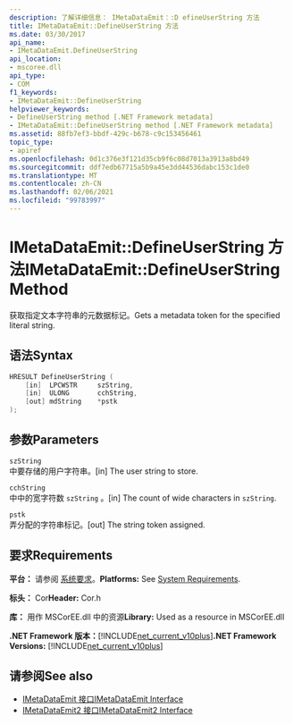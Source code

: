 ```yaml
---
description: 了解详细信息： IMetaDataEmit：:D efineUserString 方法
title: IMetaDataEmit::DefineUserString 方法
ms.date: 03/30/2017
api_name:
- IMetaDataEmit.DefineUserString
api_location:
- mscoree.dll
api_type:
- COM
f1_keywords:
- IMetaDataEmit::DefineUserString
helpviewer_keywords:
- DefineUserString method [.NET Framework metadata]
- IMetaDataEmit::DefineUserString method [.NET Framework metadata]
ms.assetid: 88fb7ef3-bbdf-429c-b678-c9c153456461
topic_type:
- apiref
ms.openlocfilehash: 0d1c376e3f121d35cb9f6c08d7013a3913a8bd49
ms.sourcegitcommit: ddf7edb67715a5b9a45e3dd44536dabc153c1de0
ms.translationtype: MT
ms.contentlocale: zh-CN
ms.lasthandoff: 02/06/2021
ms.locfileid: "99783997"
---
```

# <a name="imetadataemitdefineuserstring-method"></a><span data-ttu-id="67693-103">IMetaDataEmit::DefineUserString 方法</span><span class="sxs-lookup"><span data-stu-id="67693-103">IMetaDataEmit::DefineUserString Method</span></span>

<span data-ttu-id="67693-104">获取指定文本字符串的元数据标记。</span><span class="sxs-lookup"><span data-stu-id="67693-104">Gets a metadata token for the specified literal string.</span></span>  
  
## <a name="syntax"></a><span data-ttu-id="67693-105">语法</span><span class="sxs-lookup"><span data-stu-id="67693-105">Syntax</span></span>  
  
```cpp  
HRESULT DefineUserString (
    [in]  LPCWSTR     szString,
    [in]  ULONG       cchString,
    [out] mdString    *pstk
);  
```  
  
## <a name="parameters"></a><span data-ttu-id="67693-106">参数</span><span class="sxs-lookup"><span data-stu-id="67693-106">Parameters</span></span>  

 `szString`  
 <span data-ttu-id="67693-107">中要存储的用户字符串。</span><span class="sxs-lookup"><span data-stu-id="67693-107">[in] The user string to store.</span></span>  
  
 `cchString`  
 <span data-ttu-id="67693-108">中中的宽字符数 `szString` 。</span><span class="sxs-lookup"><span data-stu-id="67693-108">[in] The count of wide characters in `szString`.</span></span>  
  
 `pstk`  
 <span data-ttu-id="67693-109">弄分配的字符串标记。</span><span class="sxs-lookup"><span data-stu-id="67693-109">[out] The string token assigned.</span></span>  
  
## <a name="requirements"></a><span data-ttu-id="67693-110">要求</span><span class="sxs-lookup"><span data-stu-id="67693-110">Requirements</span></span>  

 <span data-ttu-id="67693-111">**平台：** 请参阅 [系统要求](../../get-started/system-requirements.md)。</span><span class="sxs-lookup"><span data-stu-id="67693-111">**Platforms:** See [System Requirements](../../get-started/system-requirements.md).</span></span>  
  
 <span data-ttu-id="67693-112">**标头：** Cor</span><span class="sxs-lookup"><span data-stu-id="67693-112">**Header:** Cor.h</span></span>  
  
 <span data-ttu-id="67693-113">**库：** 用作 MSCorEE.dll 中的资源</span><span class="sxs-lookup"><span data-stu-id="67693-113">**Library:** Used as a resource in MSCorEE.dll</span></span>  
  
 <span data-ttu-id="67693-114">**.NET Framework 版本：**[!INCLUDE[net_current_v10plus](../../../../includes/net-current-v10plus-md.md)]</span><span class="sxs-lookup"><span data-stu-id="67693-114">**.NET Framework Versions:** [!INCLUDE[net_current_v10plus](../../../../includes/net-current-v10plus-md.md)]</span></span>  
  
## <a name="see-also"></a><span data-ttu-id="67693-115">请参阅</span><span class="sxs-lookup"><span data-stu-id="67693-115">See also</span></span>

- [<span data-ttu-id="67693-116">IMetaDataEmit 接口</span><span class="sxs-lookup"><span data-stu-id="67693-116">IMetaDataEmit Interface</span></span>](imetadataemit-interface.md)
- [<span data-ttu-id="67693-117">IMetaDataEmit2 接口</span><span class="sxs-lookup"><span data-stu-id="67693-117">IMetaDataEmit2 Interface</span></span>](imetadataemit2-interface.md)

